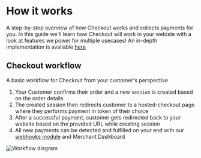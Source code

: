 # How it works

A step-by-step overview of how Checkout works and collects payments for you. In this guide we'll learn how Checkout will work in your webiste with a look at features we power for multiple usecases! An in-depth implementation is available [here](../checkout/quickstart.html)

## Checkout workflow 

A basic workflow for Checkout from your customer's perspective 

1. Your Customer confirms their order and a new `session` is created based on the order details
2. The created session then redirects customer to a hosted-checkout page where they performs payment in token of their choice 
3. After a successful payment, customer gets redirected back to your website based on the provided URL while creating session
4. All new payments can be detected and fulfilled on your end with our [webhooks module](../checkout/webhooks.html) and Merchant Dashboard

![Workflow diagram](https://i.imgur.com/tBH1EkL.png)